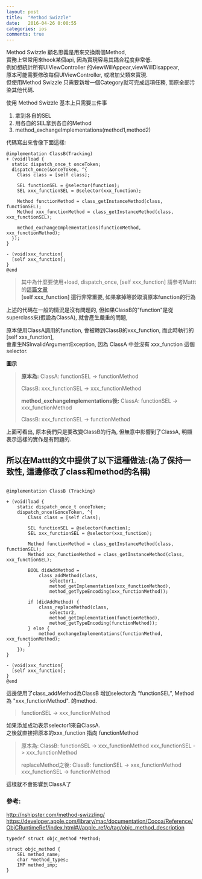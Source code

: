 ```yaml
---
layout: post
title:  "Method Swizzle"
date:   2016-04-26 0:00:55
categories: ios
comments: true
---
```

Method Swizzle 顧名思義是用來交換兩個Method,  
實務上常常用來hook某個api, 因為實現容易其耦合程度非常低.  
例如想統計所有UIViewController 的viewWillAppear,viewWillDisappear,  
原本可能需要修改每個UIViewController,  或增加父類來實現.  
但使用Method Swizzle 只需要新增一個Category就可完成這項任務, 而原全部污染其他代碼.  

使用 Method Swizzle 基本上只需要三件事  
1. 拿到各自的SEL   
2. 用各自的SEL拿到各自的Method  
3. method_exchangeImplementations(method1,method2)  

代碼寫出來會像下面這樣:  

```obj-c
@implementation ClassB(Tracking)
+ (void)load {
  static dispatch_once_t onceToken;
  dispatch_once(&onceToken, ^{
    Class class = [self class];
    
    SEL functionSEL = @selector(function);
    SEL xxx_functionSEL = @selector(xxx_function);
    
    Method functionMethod = class_getInstanceMethod(class, functionSEL);
    Method xxx_functionMethod = class_getInstanceMethod(class, xxx_functionSEL);
    
    method_exchangeImplementations(functionMethod, xxx_functionMethod);
  });
}

- (void)xxx_function{
  [self xxx_function];
}
@end
```

>其中為什麼要使用+load, dispatch_once, [self xxx_function] 請參考Mattt的[這篇文章](http://nshipster.com/method-swizzling/)  
>**[self xxx_function] 這行非常重要, 如果拿掉等於取消原本function的行為**  

上述的代碼在一般的情況是沒有問題的,
但如果ClassB的"function"是從superclass來(假設為ClassA), 就會產生嚴重的問題,

原本使用ClassA調用的function, 會被轉到ClassB的xxx_function, 而此時執行的 [self xxx_function],  
會產生NSInvalidArgumentException, 因為 ClassA 中並沒有 xxx_function 這個selector.  
  
**圖示**  

> **原本為:**
> ClassA:
> functionSEL -> functionMethod
> 
> ClassB:
> xxx_functionSEL -> xxx_functionMethod
> 
> **method_exchangeImplementations後:**
> ClassA:
> functionSEL -> xxx_functionMethod
> 
> ClassB:
> xxx_functionSEL -> functionMethod
  
上面可看出, 原本我們只是要改變ClassB的行為, 但無意中影響到了ClassA, 明顯表示這樣的實作是有問題的.


**所以在Mattt的文中提供了以下這種做法:**(為了保持一致性, 這邊修改了class和method的名稱)  
-------------

```obj-c

@implementation ClassB (Tracking)

+ (void)load {
    static dispatch_once_t onceToken;
    dispatch_once(&onceToken, ^{
        Class class = [self class];

	    SEL functionSEL = @selector(function);
	    SEL xxx_functionSEL = @selector(xxx_function);
    
	    Method functionMethod = class_getInstanceMethod(class, functionSEL);
	    Method xxx_functionMethod = class_getInstanceMethod(class, xxx_functionSEL);

        BOOL didAddMethod =
            class_addMethod(class,
                selector1,
                method_getImplementation(xxx_functionMethod),
                method_getTypeEncoding(xxx_functionMethod));

        if (didAddMethod) {
            class_replaceMethod(class,
                selector2,
                method_getImplementation(functionMethod),
                method_getTypeEncoding(functionMethod));
        } else {
            method_exchangeImplementations(functionMethod, xxx_functionMethod);
        }
    });
}

- (void)xxx_function{
  [self xxx_function];
}
@end
```
  
  
這邊使用了class_addMethod為ClassB 增加selector為 “functionSEL”, Method為 "xxx_functionMethod". 的method.  

> functionSEL -> xxx_functionMethod

如果添加成功表示selector1來自ClassA.  
之後就直接把原本的xxx_function 指向 functionMethod  

> 原本為:
> ClassB:
> functionSEL -> xxx_functionMethod
> xxx_functionSEL -> xxx_functionMethod
> 
> replaceMethod之後:
> ClassB:
> functionSEL -> xxx_functionMethod
> xxx_functionSEL -> functionMethod

這樣就不會影響到ClassA了  



### 參考: 
<http://nshipster.com/method-swizzling/>
<https://developer.apple.com/library/mac/documentation/Cocoa/Reference/ObjCRuntimeRef/index.html#//apple_ref/c/tag/objc_method_description>


```obj-c
typedef struct objc_method *Method;

struct objc_method {
    SEL method_name;
    char *method_types;
    IMP method_imp;
}
```
